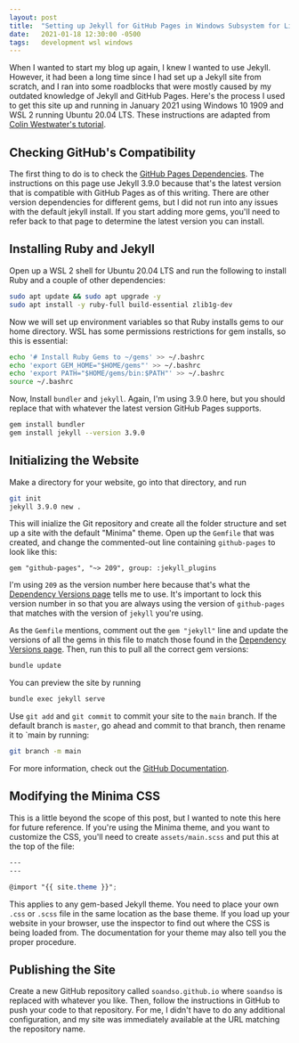 ```yaml
---
layout: post
title:  "Setting up Jekyll for GitHub Pages in Windows Subsystem for Linux (WSL)"
date:   2021-01-18 12:30:00 -0500
tags:   development wsl windows
---
```


When I wanted to start my blog up again, I knew I wanted to use Jekyll.  However, it had been a long time since I had set up a Jekyll site from scratch, and I ran into some roadblocks that were mostly caused by my outdated knowledge of Jekyll and GitHub Pages.  Here's the process I used to get this site up and running in January 2021 using Windows 10 1909 and WSL 2 running Ubuntu 20.04 LTS.  These instructions are adapted from [Colin Westwater's tutorial](https://www.vgemba.net/blog/Setup-Jekyll-WSL/).

## Checking GitHub's Compatibility

The first thing to do is to check the [GitHub Pages Dependencies](https://pages.github.com/versions/).  The instructions on this page use Jekyll 3.9.0 because that's the latest version that is compatible with GitHub Pages as of this writing.  There are other version dependencies for different gems, but I did not run into any issues with the default jekyll install.  If you start adding more gems, you'll need to refer back to that page to determine the latest version you can install.

## Installing Ruby and Jekyll

Open up a WSL 2 shell for Ubuntu 20.04 LTS and run the following to install Ruby and a couple of other dependencies:

```bash
sudo apt update && sudo apt upgrade -y
sudo apt install -y ruby-full build-essential zlib1g-dev
```

Now we will set up environment variables so that Ruby installs gems to our home directory.  WSL has some permissions restrictions for gem installs, so this is essential:

```bash
echo '# Install Ruby Gems to ~/gems' >> ~/.bashrc
echo 'export GEM_HOME="$HOME/gems"' >> ~/.bashrc
echo 'export PATH="$HOME/gems/bin:$PATH"' >> ~/.bashrc
source ~/.bashrc
```

Now, Install `bundler` and `jekyll`.  Again, I'm using 3.9.0 here, but you should replace that with whatever the latest version GitHub Pages supports.

```bash
gem install bundler
gem install jekyll --version 3.9.0
```

## Initializing the Website

Make a directory for your website, go into that directory, and run

```bash
git init
jekyll 3.9.0 new .
```

This will inialize the Git repository and create all the folder structure and set up a site with the default "Minima" theme.  Open up the `Gemfile` that was created, and change the commented-out line containing `github-pages` to look like this:

```
gem "github-pages", "~> 209", group: :jekyll_plugins
```

I'm using `209` as the version number here because that's what the [Dependency Versions page](https://pages.github.com/versions/) tells me to use.  It's important to lock this version number in so that you are always using the version of `github-pages` that matches with the version of `jekyll` you're using.

As the `Gemfile` mentions, comment out the `gem "jekyll"` line and update the versions of all the gems in this file to match those found in the [Dependency Versions page](https://pages.github.com/versions/).  Then, run this to pull all the correct gem versions:

```bash
bundle update
```

You can preview the site by running

```bash
bundle exec jekyll serve
```

Use `git add` and `git commit` to commit your site to the `main` branch.  If the default branch is `master`, go ahead and commit to that branch, then rename it to `main by running:

```bash
git branch -m main
```

For more information, check out the [GitHub Documentation](https://docs.github.com/en/github/working-with-github-pages/creating-a-github-pages-site-with-jekyll).

## Modifying the Minima CSS

This is a little beyond the scope of this post, but I wanted to note this here for future reference.  If you're using the Minima theme, and you want to customize the CSS, you'll need to create `assets/main.scss` and put this at the top of the file:

```scss
---
---

@import "{{ site.theme }}";
```

This applies to any gem-based Jekyll theme.  You need to place your own `.css` or `.scss` file in the same location as the base theme.  If you load up your website in your browser, use the inspector to find out where the CSS is being loaded from.  The documentation for your theme may also tell you the proper procedure.

## Publishing the Site

Create a new GitHub repository called `soandso.github.io` where `soandso` is replaced with whatever you like.  Then, follow the instructions in GitHub to push your code to that repository.  For me, I didn't have to do any additional configuration, and my site was immediately available at the URL matching the repository name.
